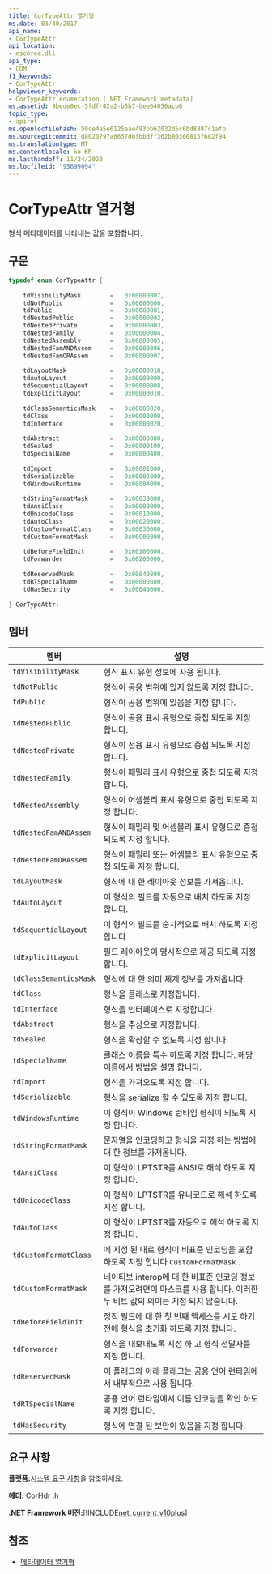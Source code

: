 ```yaml
---
title: CorTypeAttr 열거형
ms.date: 03/30/2017
api_name:
- CorTypeAttr
api_location:
- mscoree.dll
api_type:
- COM
f1_keywords:
- CorTypeAttr
helpviewer_keywords:
- CorTypeAttr enumeration [.NET Framework metadata]
ms.assetid: 9bede0ec-5fdf-42a2-b5b7-bee64056acb6
topic_type:
- apiref
ms.openlocfilehash: 50ce4e5e6125eae493bb62032d5c6bd8887c1afb
ms.sourcegitcommit: d8020797a6657d0fbbdff362b80300815f682f94
ms.translationtype: MT
ms.contentlocale: ko-KR
ms.lasthandoff: 11/24/2020
ms.locfileid: "95699094"
---
```

# <a name="cortypeattr-enumeration"></a>CorTypeAttr 열거형

형식 메타데이터를 나타내는 값을 포함합니다.  
  
## <a name="syntax"></a>구문  
  
```cpp  
typedef enum CorTypeAttr {  
  
    tdVisibilityMask        =   0x00000007,  
    tdNotPublic             =   0x00000000,  
    tdPublic                =   0x00000001,  
    tdNestedPublic          =   0x00000002,  
    tdNestedPrivate         =   0x00000003,  
    tdNestedFamily          =   0x00000004,  
    tdNestedAssembly        =   0x00000005,  
    tdNestedFamANDAssem     =   0x00000006,  
    tdNestedFamORAssem      =   0x00000007,  
  
    tdLayoutMask            =   0x00000018,  
    tdAutoLayout            =   0x00000000,  
    tdSequentialLayout      =   0x00000008,  
    tdExplicitLayout        =   0x00000010,  
  
    tdClassSemanticsMask    =   0x00000020,  
    tdClass                 =   0x00000000,  
    tdInterface             =   0x00000020,  
  
    tdAbstract              =   0x00000080,  
    tdSealed                =   0x00000100,  
    tdSpecialName           =   0x00000400,  
  
    tdImport                =   0x00001000,  
    tdSerializable          =   0x00002000,  
    tdWindowsRuntime        =   0x00004000,  
  
    tdStringFormatMask      =   0x00030000,  
    tdAnsiClass             =   0x00000000,  
    tdUnicodeClass          =   0x00010000,  
    tdAutoClass             =   0x00020000,  
    tdCustomFormatClass     =   0x00030000,  
    tdCustomFormatMask      =   0x00C00000,  
  
    tdBeforeFieldInit       =   0x00100000,  
    tdForwarder             =   0x00200000,  
  
    tdReservedMask          =   0x00040800,  
    tdRTSpecialName         =   0x00000800,  
    tdHasSecurity           =   0x00040000,  
  
} CorTypeAttr;  
```  
  
## <a name="members"></a>멤버  
  
|멤버|설명|  
|------------|-----------------|  
|`tdVisibilityMask`|형식 표시 유형 정보에 사용 됩니다.|  
|`tdNotPublic`|형식이 공용 범위에 있지 않도록 지정 합니다.|  
|`tdPublic`|형식이 공용 범위에 있음을 지정 합니다.|  
|`tdNestedPublic`|형식이 공용 표시 유형으로 중첩 되도록 지정 합니다.|  
|`tdNestedPrivate`|형식이 전용 표시 유형으로 중첩 되도록 지정 합니다.|  
|`tdNestedFamily`|형식이 패밀리 표시 유형으로 중첩 되도록 지정 합니다.|  
|`tdNestedAssembly`|형식이 어셈블리 표시 유형으로 중첩 되도록 지정 합니다.|  
|`tdNestedFamANDAssem`|형식이 패밀리 및 어셈블리 표시 유형으로 중첩 되도록 지정 합니다.|  
|`tdNestedFamORAssem`|형식이 패밀리 또는 어셈블리 표시 유형으로 중첩 되도록 지정 합니다.|  
|`tdLayoutMask`|형식에 대 한 레이아웃 정보를 가져옵니다.|  
|`tdAutoLayout`|이 형식의 필드를 자동으로 배치 하도록 지정 합니다.|  
|`tdSequentialLayout`|이 형식의 필드를 순차적으로 배치 하도록 지정 합니다.|  
|`tdExplicitLayout`|필드 레이아웃이 명시적으로 제공 되도록 지정 합니다.|  
|`tdClassSemanticsMask`|형식에 대 한 의미 체계 정보를 가져옵니다.|  
|`tdClass`|형식을 클래스로 지정합니다.|  
|`tdInterface`|형식을 인터페이스로 지정합니다.|  
|`tdAbstract`|형식을 추상으로 지정합니다.|  
|`tdSealed`|형식을 확장할 수 없도록 지정 합니다.|  
|`tdSpecialName`|클래스 이름을 특수 하도록 지정 합니다. 해당 이름에서 방법을 설명 합니다.|  
|`tdImport`|형식을 가져오도록 지정 합니다.|  
|`tdSerializable`|형식을 serialize 할 수 있도록 지정 합니다.|  
|`tdWindowsRuntime`|이 형식이 Windows 런타임 형식이 되도록 지정 합니다.|  
|`tdStringFormatMask`|문자열을 인코딩하고 형식을 지정 하는 방법에 대 한 정보를 가져옵니다.|  
|`tdAnsiClass`|이 형식이 LPTSTR를 ANSI로 해석 하도록 지정 합니다.|  
|`tdUnicodeClass`|이 형식이 LPTSTR를 유니코드로 해석 하도록 지정 합니다.|  
|`tdAutoClass`|이 형식이 LPTSTR를 자동으로 해석 하도록 지정 합니다.|  
|`tdCustomFormatClass`|에 지정 된 대로 형식이 비표준 인코딩을 포함 하도록 지정 합니다 `CustomFormatMask` .|  
|`tdCustomFormatMask`|네이티브 interop에 대 한 비표준 인코딩 정보를 가져오려면이 마스크를 사용 합니다. 이러한 두 비트 값의 의미는 지정 되지 않습니다.|  
|`tdBeforeFieldInit`|정적 필드에 대 한 첫 번째 액세스를 시도 하기 전에 형식을 초기화 하도록 지정 합니다.|  
|`tdForwarder`|형식을 내보내도록 지정 하 고 형식 전달자를 지정 합니다.|  
|`tdReservedMask`|이 플래그와 아래 플래그는 공용 언어 런타임에서 내부적으로 사용 됩니다.|  
|`tdRTSpecialName`|공용 언어 런타임에서 이름 인코딩을 확인 하도록 지정 합니다.|  
|`tdHasSecurity`|형식에 연결 된 보안이 있음을 지정 합니다.|  
  
## <a name="requirements"></a>요구 사항  

 **플랫폼:**[시스템 요구 사항](../../get-started/system-requirements.md)을 참조하세요.  
  
 **헤더:** CorHdr .h  
  
 **.NET Framework 버전:**[!INCLUDE[net_current_v10plus](../../../../includes/net-current-v10plus-md.md)]  
  
## <a name="see-also"></a>참조

- [메타데이터 열거형](metadata-enumerations.md)

